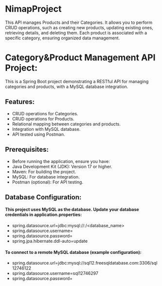 # NimapProject
This API manages Products and their Categories. It allows you to perform CRUD operations, such as creating new products, updating existing ones, retrieving details, and deleting them. Each product is associated with a specific category, ensuring organized data management.

# Category&Product Management API Project:

This is a Spring Boot project demonstrating a RESTful API for managing categories and products, with a MySQL database integration.

## Features:
- CRUD operations for Categories.
- CRUD operations for Products.
- Relational mapping between categories and products.
- Integration with MySQL database.
- API tested using Postman.

## Prerequisites:
- Before running the application, ensure you have:
- Java Development Kit (JDK): Version 17 or higher.
- Maven: For building the project.
- MySQL: For database integration.
- Postman (optional): For API testing.


## Database Configuration:
#### This project uses MySQL as the database. Update your database credentials in application.properties:
- spring.datasource.url=jdbc:mysql://<host>:<port>/<database_name>
- spring.datasource.username=<username>
- spring.datasource.password=<password>
- spring.jpa.hibernate.ddl-auto=update

#### To connect to a remote MySQL database (example configuration):
- spring.datasource.url=jdbc:mysql://sql12.freesqldatabase.com:3306/sql12746122
- spring.datasource.username=sql12746297
- spring.datasource.password=
